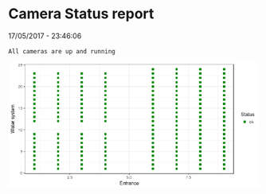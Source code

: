 Camera Status report
================
17/05/2017 - 23:46:06

    All cameras are up and running

![](camreport_files/figure-markdown_github/unnamed-chunk-2-1.png)
